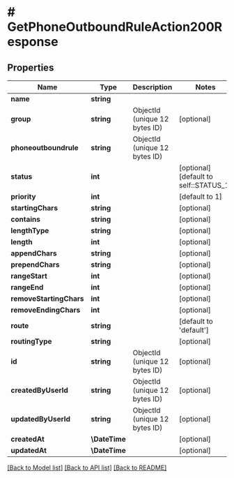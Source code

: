 # # GetPhoneOutboundRuleAction200Response

## Properties

Name | Type | Description | Notes
------------ | ------------- | ------------- | -------------
**name** | **string** |  |
**group** | **string** | ObjectId (unique 12 bytes ID) | [optional]
**phoneoutboundrule** | **string** | ObjectId (unique 12 bytes ID) |
**status** | **int** |  | [optional] [default to self::STATUS_1]
**priority** | **int** |  | [default to 1]
**startingChars** | **string** |  | [optional]
**contains** | **string** |  | [optional]
**lengthType** | **string** |  | [optional]
**length** | **int** |  | [optional]
**appendChars** | **string** |  | [optional]
**prependChars** | **string** |  | [optional]
**rangeStart** | **int** |  | [optional]
**rangeEnd** | **int** |  | [optional]
**removeStartingChars** | **int** |  | [optional]
**removeEndingChars** | **int** |  | [optional]
**route** | **string** |  | [default to 'default']
**routingType** | **string** |  | [optional]
**id** | **string** | ObjectId (unique 12 bytes ID) | [optional]
**createdByUserId** | **string** | ObjectId (unique 12 bytes ID) | [optional]
**updatedByUserId** | **string** | ObjectId (unique 12 bytes ID) | [optional]
**createdAt** | **\DateTime** |  | [optional]
**updatedAt** | **\DateTime** |  | [optional]

[[Back to Model list]](../../README.md#models) [[Back to API list]](../../README.md#endpoints) [[Back to README]](../../README.md)
